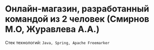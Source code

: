 # Онлайн-магазин, разработанный командой из 2 человек (Смирнов М.О, Журавлева А.А.)

Стек технологий: `Java, Spring, Apache Freemarker`
